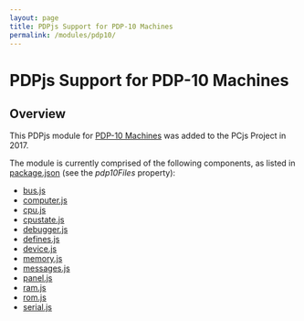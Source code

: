 ```yaml
---
layout: page
title: PDPjs Support for PDP-10 Machines
permalink: /modules/pdp10/
---
```


PDPjs Support for PDP-10 Machines
=================================

Overview
---

This PDPjs module for [PDP-10 Machines](/devices/pdp10/machine/) was added to the PCjs Project in 2017.

The module is currently comprised of the following components, as listed in [package.json](../../package.json)
(see the *pdp10Files* property):

* [bus.js](/modules/pdp10/lib/bus.js)
* [computer.js](/modules/pdp10/lib/computer.js)
* [cpu.js](/modules/pdp10/lib/cpu.js)
* [cpustate.js](/modules/pdp10/lib/cpustate.js)
* [debugger.js](/modules/pdp10/lib/debugger.js)
* [defines.js](/modules/pdp10/lib/defines.js)
* [device.js](/modules/pdp10/lib/device.js)
* [memory.js](/modules/pdp10/lib/memory.js)
* [messages.js](/modules/pdp10/lib/messages.js)
* [panel.js](/modules/pdp10/lib/panel.js)
* [ram.js](/modules/pdp10/lib/ram.js)
* [rom.js](/modules/pdp10/lib/rom.js)
* [serial.js](/modules/pdp10/lib/serial.js)
